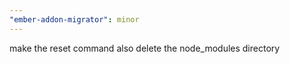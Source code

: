 ```yaml
---
"ember-addon-migrator": minor
---
```


make the reset command also delete the node_modules directory
